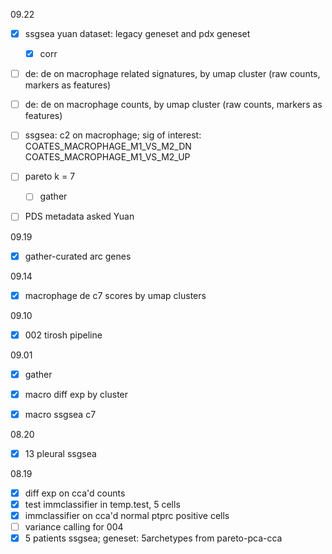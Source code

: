 09.22

- [x] ssgsea yuan dataset: legacy geneset and pdx geneset
  - [x] corr
- [ ] de: de on macrophage related signatures, by umap cluster (raw counts, markers as features)
- [ ] de: de on macrophage counts, by umap cluster (raw counts, markers as features)
- [ ] ssgsea: c2 on macrophage; sig of interest: COATES_MACROPHAGE_M1_VS_M2_DN COATES_MACROPHAGE_M1_VS_M2_UP
- [ ] pareto k = 7
  - [ ] gather
- [ ] PDS metadata asked Yuan



09.19

- [x] gather-curated arc genes



09.14

- [x] macrophage de c7 scores by umap clusters



09.10

- [x] 002 tirosh pipeline



09.01

- [x] gather
- [x] macro diff exp by cluster
- [x] macro ssgsea c7



08.20

- [x] 13 pleural ssgsea



08.19

- [x] diff exp on cca'd counts
- [x] test immclassifier in temp.test,  5 cells
- [x] immclassifier on cca'd normal ptprc positive cells
- [ ] variance calling for 004
- [x] 5 patients ssgsea; geneset: 5archetypes from pareto-pca-cca
